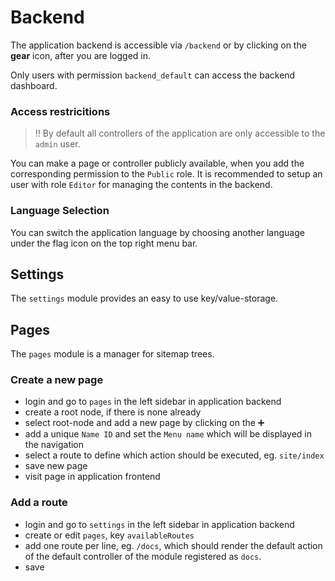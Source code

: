 Backend
=======

The application backend is accessible via `/backend` or by clicking on the **gear** icon, after you are logged in.

Only users with permission `backend_default` can access the backend dashboard.

### Access restricitions

> :bangbang: By default all controllers of the application are only accessible to the `admin` user.

You can make a page or controller publicly available, when you add the corresponding permission to the `Public` role.
It is recommended to setup an user with role `Editor` for managing the contents in the backend.

### Language Selection

You can switch the application language by choosing another language under the flag icon on the top right menu bar.


Settings
--------

The `settings` module provides an easy to use key/value-storage.


Pages
-----

The `pages` module is a manager for sitemap trees.

### Create a new page

- login and go to `pages` in the left sidebar in application backend
- create a root node, if there is none already
- select root-node and add a new page by clicking on the :heavy_plus_sign:
 - add a unique `Name ID` and set the `Menu name` which will be displayed in the navigation
 - select a route to define which action should be executed, eg. `site/index`
 - save new page
- visit page in application frontend

### Add a route

- login and go to `settings` in the left sidebar in application backend
- create or edit `pages`, key `availableRoutes`
- add one route per line, eg. `/docs`, which should render the default action of the default controller of the module
  registered as `docs`.
- save

